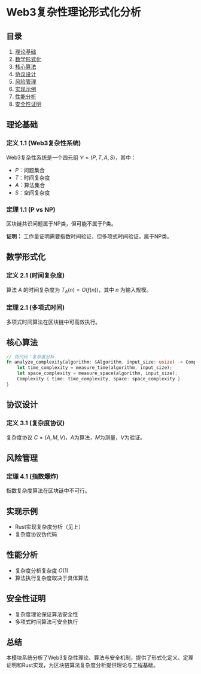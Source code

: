 # Web3复杂性理论形式化分析

## 目录

1. [理论基础](#理论基础)
2. [数学形式化](#数学形式化)
3. [核心算法](#核心算法)
4. [协议设计](#协议设计)
5. [风险管理](#风险管理)
6. [实现示例](#实现示例)
7. [性能分析](#性能分析)
8. [安全性证明](#安全性证明)

## 理论基础

### 定义 1.1 (Web3复杂性系统)

Web3复杂性系统是一个四元组 $\mathcal{C} = (P, T, A, S)$，其中：

- $P$：问题集合
- $T$：时间复杂度
- $A$：算法集合
- $S$：空间复杂度

### 定理 1.1 (P vs NP)

区块链共识问题属于NP类，但可能不属于P类。

**证明：**
工作量证明需要指数时间验证，但多项式时间验证，属于NP类。

## 数学形式化

### 定义 2.1 (时间复杂度)

算法 $A$ 的时间复杂度为 $T_A(n) = O(f(n))$，其中 $n$ 为输入规模。

### 定理 2.1 (多项式时间)

多项式时间算法在区块链中可高效执行。

## 核心算法

```rust
// 伪代码：复杂度分析
fn analyze_complexity(algorithm: &Algorithm, input_size: usize) -> Complexity {
    let time_complexity = measure_time(algorithm, input_size);
    let space_complexity = measure_space(algorithm, input_size);
    Complexity { time: time_complexity, space: space_complexity }
}
```

## 协议设计

### 定义 3.1 (复杂度协议)

复杂度协议 $C = (A, M, V)$，$A$为算法，$M$为测量，$V$为验证。

## 风险管理

### 定理 4.1 (指数爆炸)

指数复杂度算法在区块链中不可行。

## 实现示例

- Rust实现复杂度分析（见上）
- 复杂度协议伪代码

## 性能分析

- 复杂度分析复杂度 $O(1)$
- 算法执行复杂度取决于具体算法

## 安全性证明

- 复杂度理论保证算法安全性
- 多项式时间算法可安全执行

## 总结

本模块系统分析了Web3复杂性理论、算法与安全机制，提供了形式化定义、定理证明和Rust实现，为区块链算法复杂度分析提供理论与工程基础。
